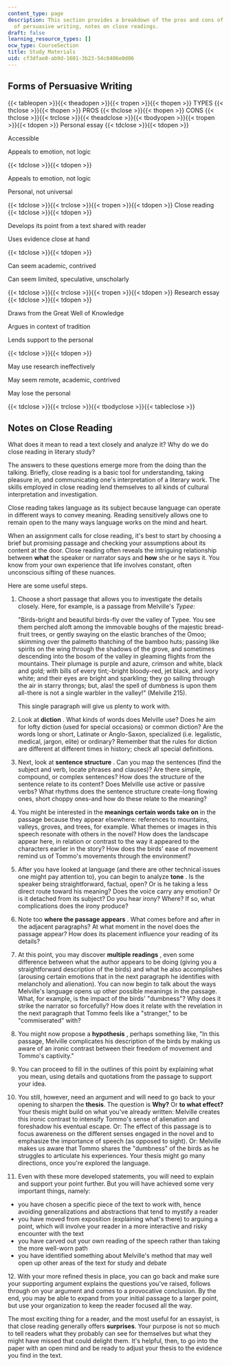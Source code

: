 ```yaml
---
content_type: page
description: This section provides a breakdown of the pros and cons of different types
  of persuasive writing, notes on close readings.
draft: false
learning_resource_types: []
ocw_type: CourseSection
title: Study Materials
uid: cf3dfae0-ab9d-1601-3b23-54c8406e0d06
---
```

## Forms of Persuasive Writing

{{< tableopen >}}{{< theadopen >}}{{< tropen >}}{{< thopen >}}
TYPES
{{< thclose >}}{{< thopen >}}
PROS
{{< thclose >}}{{< thopen >}}
CONS
{{< thclose >}}{{< trclose >}}{{< theadclose >}}{{< tbodyopen >}}{{< tropen >}}{{< tdopen >}}
Personal essay
{{< tdclose >}}{{< tdopen >}}

Accessible

Appeals to emotion, not logic

{{< tdclose >}}{{< tdopen >}}

Appeals to emotion, not logic

Personal, not universal

{{< tdclose >}}{{< trclose >}}{{< tropen >}}{{< tdopen >}}
Close reading
{{< tdclose >}}{{< tdopen >}}

Develops its point from a text shared with reader

Uses evidence close at hand

{{< tdclose >}}{{< tdopen >}}

Can seem academic, contrived

Can seem limited, speculative, unscholarly

{{< tdclose >}}{{< trclose >}}{{< tropen >}}{{< tdopen >}}
Research essay
{{< tdclose >}}{{< tdopen >}}

Draws from the Great Well of Knowledge

Argues in context of tradition

Lends support to the personal

{{< tdclose >}}{{< tdopen >}}

May use research ineffectively

May seem remote, academic, contrived

May lose the personal

{{< tdclose >}}{{< trclose >}}{{< tbodyclose >}}{{< tableclose >}}

## Notes on Close Reading

What does it mean to read a text closely and analyze it? Why do we do close reading in literary study?

The answers to these questions emerge more from the doing than the talking. Briefly, close reading is a basic tool for understanding, taking pleasure in, and communicating one's interpretation of a literary work. The skills employed in close reading lend themselves to all kinds of cultural interpretation and investigation.

Close reading takes language as its subject because language can operate in different ways to convey meaning. Reading sensitively allows one to remain open to the many ways language works on the mind and heart.

When an assignment calls for close reading, it's best to start by choosing a brief but promising passage and checking your assumptions about its content at the door. Close reading often reveals the intriguing relationship between **what** the speaker or narrator says and **how** she or he says it. You know from your own experience that life involves constant, often unconscious sifting of these nuances.

Here are some useful steps.

1. Choose a short passage that allows you to investigate the details closely. Here, for example, is a passage from Melville's *Typee*:       
      
    "Birds-bright and beautiful birds-fly over the valley of Typee. You see them perched aloft among the immovable boughs of the majestic bread-fruit trees, or gently swaying on the elastic branches of the Omoo; skimming over the palmetto thatching of the bamboo huts; passing like spirits on the wing through the shadows of the grove, and sometimes descending into the bosom of the valley in gleaming flights from the mountains. Their plumage is purple and azure, crimson and white, black and gold; with bills of every tint;-bright bloody-red, jet black, and ivory white; and their eyes are bright and sparkling; they go sailing through the air in starry throngs; but, alas! the spell of dumbness is upon them all-there is not a single warbler in the valley!" (Melville 215).       
      
    This single paragraph will give us plenty to work with.
2. Look at **diction** . What kinds of words does Melville use? Does he aim for lofty diction (used for special occasions) or common diction? Are the words long or short, Latinate or Anglo-Saxon, specialized (i.e. legalistic, medical, jargon, elite) or ordinary? Remember that the rules for diction are different at different times in history; check all special definitions.
3. Next, look at **sentence structure** . Can you map the sentences (find the subject and verb, locate phrases and clauses)? Are there simple, compound, or complex sentences? How does the structure of the sentence relate to its content? Does Melville use active or passive verbs? What rhythms does the sentence structure create-long flowing ones, short choppy ones-and how do these relate to the meaning?
4. You might be interested in the **meanings certain words take on** in the passage because they appear elsewhere: references to mountains, valleys, groves, and trees, for example. What themes or images in this speech resonate with others in the novel? How does the landscape appear here, in relation or contrast to the way it appeared to the characters earlier in the story? How does the birds' ease of movement remind us of Tommo's movements through the environment?
5. After you have looked at language (and there are other technical issues one might pay attention to), you can begin to analyze **tone** . Is the speaker being straightforward, factual, open? Or is he taking a less direct route toward his meaning? Does the voice carry any emotion? Or is it detached from its subject? Do you hear irony? Where? If so, what complications does the irony produce?
6. Note too **where the passage appears** . What comes before and after in the adjacent paragraphs? At what moment in the novel does the passage appear? How does its placement influence your reading of its details?
7. At this point, you may discover **multiple readings** , even some difference between what the author appears to be doing (giving you a straightforward description of the birds) and what he also accomplishes (arousing certain emotions that in the next paragraph he identifies with melancholy and alienation). You can now begin to talk about the ways Melville's language opens up other possible meanings in the passage. What, for example, is the impact of the birds' "dumbness"? Why does it strike the narrator so forcefully? How does it relate with the revelation in the next paragraph that Tommo feels like a "stranger," to be "commiserated" with?
8. You might now propose a **hypothesis** , perhaps something like, "In this passage, Melville complicates his description of the birds by making us aware of an ironic contrast between their freedom of movement and Tommo's captivity."
9. You can proceed to fill in the outlines of this point by explaining what you mean, using details and quotations from the passage to support your idea.
10. You still, however, need an argument and will need to go back to your opening to sharpen the **thesis**. The question is **Why?** Or **to what effect?** Your thesis might build on what you've already written: Melville creates this ironic contrast to intensify Tommo's sense of alienation and foreshadow his eventual escape. Or: The effect of this passage is to focus awareness on the different senses engaged in the novel and to emphasize the importance of speech (as opposed to sight). Or: Melville makes us aware that Tommo shares the "dumbness" of the birds as he struggles to articulate his experiences. Your thesis might go many directions, once you're explored the language.
11. Even with these more developed statements, you will need to explain and support your point further. But you will have achieved some very important things, namely:

- you have chosen a specific piece of the text to work with, hence avoiding generalizations and abstractions that tend to mystify a reader
- you have moved from exposition (explaining what's there) to arguing a point, which will involve your reader in a more interactive and risky encounter with the text
- you have carved out your own reading of the speech rather than taking the more well-worn path
- you have identified something about Melville's method that may well open up other areas of the text for study and debate 

12\. With your more refined thesis in place, you can go back and make sure your supporting argument explains the questions you've raised, follows through on your argument and comes to a provocative conclusion. By the end, you may be able to expand from your initial passage to a larger point, but use your organization to keep the reader focused all the way.

The most exciting thing for a reader, and the most useful for an essayist, is that close reading generally offers **surprises**. Your purpose is not so much to tell readers what they probably can see for themselves but what they might have missed that could delight them. It's helpful, then, to go into the paper with an open mind and be ready to adjust your thesis to the evidence you find in the text.